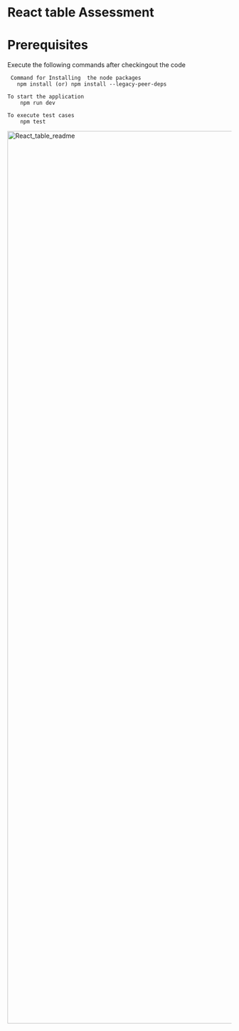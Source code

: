 # React table Assessment 

# Prerequisites
 Execute the following commands after checkingout the code    
 
     Command for Installing  the node packages        
       npm install (or) npm install --legacy-peer-deps 
       
    To start the application      
        npm run dev    
        
    To execute test cases    
        npm test    


        
<img width="2000" alt="React_table_readme" src="https://github.com/priyanghaMani/react-table/assets/73384473/f86eade4-7956-477e-b1f8-cb1e332eb207">



